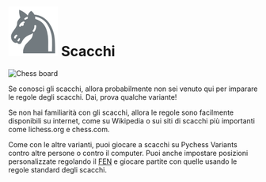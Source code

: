 # ![Chess](https://github.com/gbtami/pychess-variants/blob/master/static/icons/chess.svg) Scacchi

![Chess board](https://github.com/gbtami/pychess-variants/blob/master/static/images/CVariantsGuide/Chess.png?raw=true)

Se conosci gli scacchi, allora probabilmente non sei venuto qui per imparare le regole degli scacchi. Dai, prova qualche variante!

Se non hai familiarità con gli scacchi, allora le regole sono facilmente disponibili su internet, come su Wikipedia o sui siti di scacchi più importanti come lichess.org e chess.com.

Come con le altre varianti, puoi giocare a scacchi su Pychess Variants contro altre persone o contro il computer. Puoi anche impostare posizioni personalizzate regolando il [FEN](https://it.wikipedia.org/wiki/Notazione_Forsyth-Edwards) e giocare partite con quelle usando le regole standard degli scacchi.
